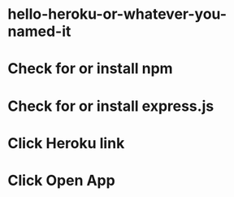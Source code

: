 # hello-heroku-or-whatever-you-named-it
# Check for or install npm
# Check for or install express.js
# Click Heroku link
# Click Open App
